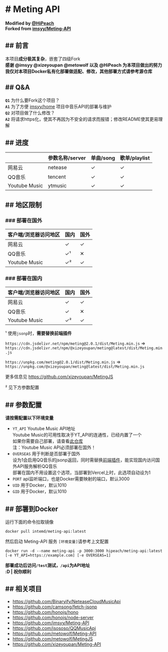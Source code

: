 # # Meting API
**Modified by [@HiPeach](https://github.com/HiPeach)**  
**Forked from [imsyy/Meting-API](https://github.com/imsyy/Meting-API)**

## ## 前言
本项目**成分极其复杂**，嵌套了四级Fork  
**感谢 @imsyy @xizeyoupan @metowolf 以及 @HiPeach 为本项目做出的努力**  
**我仅对本项目Docker私有化部署做适配、修改，其他部署方式请参考源仓库**

## ## Q&A
**`Q1`** 为什么要Fork这个项目？  
**`A1`** 为了方便 [imsyy/home](https://github.com/imsyy/home) 项目中音乐API的部署与维护  
**`Q2`** 对项目做了什么修改？  
**`A2`** 将请求https化，使其不再因为不安全的请求而报错；修改README使其更易理解

## ## 进度
|               | 参数名称/server | 单曲/song | 歌单/playlist |
| ------------- | -------------- | --------- | ------------- |
| 网易云        | netease        | ✓         | ✓             |
| QQ音乐        | tencent        | ✓         | ✓             |
| Youtube Music | ytmusic        | ✓         | ✓             |

## ## 地区限制

### ### 部署在国外

| 客户端/浏览器访问地区 | 国内 | 国外 |
| --------------------- | ---- | ---- |
| 网易云                | ✓    | ✓    |
| QQ音乐                | ✓¹   | ✕    |
| Youtube Music         | ✓²   | ✓    |

### ### 部署在国内

| 客户端/浏览器访问地区 | 国内 | 国外 |
| --------------------- | ---- | ---- |
| 网易云                | ✓    | ✓    |
| QQ音乐                | ✓    | ✕    |
| Youtube Music         | ✓²   | ✓    |

¹ 使用`jsonp`时，**需要替换前端插件**

`https://cdn.jsdelivr.net/npm/meting@2.0.1/dist/Meting.min.js` => `https://cdn.jsdelivr.net/npm/@xizeyoupan/meting@latest/dist/Meting.min.js`

`https://unpkg.com/meting@2.0.1/dist/Meting.min.js` => `https://unpkg.com/@xizeyoupan/meting@latest/dist/Meting.min.js`

更多信息见 https://github.com/xizeyoupan/MetingJS

² 见下方参数配置

## ## 参数配置
**请按需配置以下环境变量**
- `YT_API`
  Youtube Music API地址  
  Youtube Music的可用性取决于YT_API的连通性，已经内置了一个  
  如果你需要自己部署，请查看[此仓库](https://github.com/xizeyoupan/ytmusic-api-server)  
  注：Youtube Music API必须部署在国外！
- `OVERSEAS`
  用于判断是否部署于国外  
  设为1会启用QQ音乐的jsonp返回，同时需替换[前端插件](https://github.com/xizeyoupan/MetingJS)，能实现国内访问国外API服务解析QQ音乐  
  部署在国内不用设置这个选项，当部署到Vercel上时，此选项自动设为1
- `PORT`
  api监听端口，也是Docker需要映射的端口，默认3000
- `UID`
  用于Docker，默认1010
- `GID`
  用于Docker，默认1010

## ## 部署到Docker
运行下面的命令拉取镜像
```
docker pull intemd/meting-api:latest
```
然后启动 Meting-API 服务 `[环境变量]`请参考上文配置
```
docker run -d --name meting-api -p 3000:3000 hipeach/meting-api:latest [-e YT_API=https://example.com] [-e OVERSEAS=1]
```
**部署成功后访问`/test`测试，`/api`为API地址**  
**:D | 祝你顺利**

## ## 相关项目
- https://github.com/Binaryify/NeteaseCloudMusicApi
- https://github.com/camsong/fetch-jsonp
- https://github.com/honojs/hono
- https://github.com/honojs/node-server
- https://github.com/imsyy/Meting-API
- https://github.com/jsososo/QQMusicApi
- https://github.com/metowolf/Meting-API
- https://github.com/metowolf/MetingJS
- https://github.com/xizeyoupan/Meting-API
